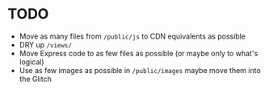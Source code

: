 # TODO

- Move as many files from `/public/js` to CDN equivalents as possible
- DRY up `/views/`
- Move Express code to as few files as possible (or maybe only to what's logical)
- Use as few images as possible in `/public/images` maybe move them into the Glitch